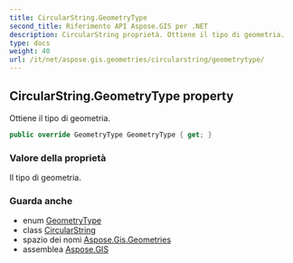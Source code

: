 ```yaml
---
title: CircularString.GeometryType
second_title: Riferimento API Aspose.GIS per .NET
description: CircularString proprietà. Ottiene il tipo di geometria.
type: docs
weight: 40
url: /it/net/aspose.gis.geometries/circularstring/geometrytype/
---
```

## CircularString.GeometryType property

Ottiene il tipo di geometria.

```csharp
public override GeometryType GeometryType { get; }
```

### Valore della proprietà

Il tipo di geometria.

### Guarda anche

* enum [GeometryType](../../geometrytype/)
* class [CircularString](../)
* spazio dei nomi [Aspose.Gis.Geometries](../../circularstring/)
* assemblea [Aspose.GIS](../../../)


